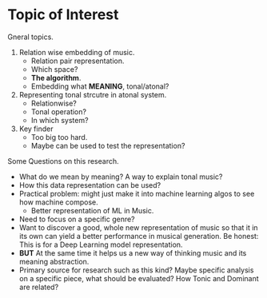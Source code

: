 # Topic of Interest

Gneral topics.

1. Relation wise embedding of music.
    * Relation pair representation.
    * Which space?
    * **The algorithm**.
    * Embedding what **MEANING**, tonal/atonal?
2. Representing tonal strcutre in atonal system.
    * Relationwise?
    * Tonal operation?
    * In which system?
3. Key finder
    * Too big too hard.
    * Maybe can be used to test the representation?

Some Questions on this research.

* What do we mean by meaning? A way to explain tonal music?
* How this data representation can be used?
* Practical problem: might just make it into machine learning algos to see how machine compose.
  * Better representation of ML in Music.
* Need to focus on a specific genre?
* Want to discover a good, whole new representation of music so that it in its own can yield a better performance in musical generation. Be honest: This is for a Deep Learning model representation.
* **BUT** At the same time it helps us a new way of thinking music and its meaning abstraction.
* Primary source for research such as this kind? Maybe specific analysis on a specific piece, what should be evaluated? How Tonic and Dominant are related?

